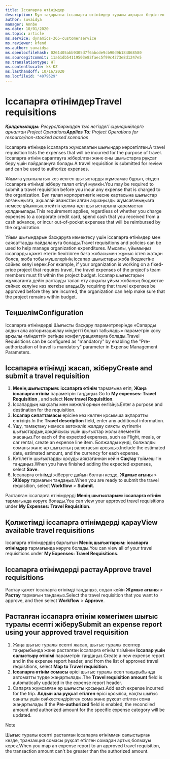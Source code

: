 ```yaml
---
title: Іссапарға өтінімдер
description: Бұл тақырыпта іссапарға өтінімдер туралы ақпарат берілген.
author: suvaidya
manager: Annbe
ms.date: 10/01/2020
ms.topic: article
ms.service: dynamics-365-customerservice
ms.reviewer: kfend
ms.author: suvaidya
ms.openlocfilehash: 0261405abb9305d7f6abcde9cb90d9b184868580
ms.sourcegitcommit: 11a61db54119503e82faec5f99c4273e8d1247e5
ms.translationtype: HT
ms.contentlocale: kk-KZ
ms.lasthandoff: 10/16/2020
ms.locfileid: "4079529"
---
```

# <a name="travel-requisitions"></a><span data-ttu-id="4d729-103">Іссапарға өтінімдер</span><span class="sxs-lookup"><span data-stu-id="4d729-103">Travel requisitions</span></span>

<span data-ttu-id="4d729-104">_**Қолданылады:** Ресурс/биржадан тыс негіздегі сценарийлерге арналған Project Operations_</span><span class="sxs-lookup"><span data-stu-id="4d729-104">_**Applies To:** Project Operations for resource/non-stocked based scenarios_</span></span>

<span data-ttu-id="4d729-105">Іссапарға өтінімде іссапарға жұмсалатын шығындар көрсетілген.</span><span class="sxs-lookup"><span data-stu-id="4d729-105">A travel requisition lists the expenses that will be incurred for the purpose of travel.</span></span> <span data-ttu-id="4d729-106">Іссапарға өтінім сараптауға жіберілген және оны шығыстарға рұқсат беру үшін пайдалануға болады.</span><span class="sxs-lookup"><span data-stu-id="4d729-106">A travel requisition is submitted for review and can be used to authorize expenses.</span></span>

<span data-ttu-id="4d729-107">Ұйымға ұсынылатын кез келген шығыстарды жұмсамас бұрын, сізден іссапарға өтінімді жіберу талап етілуі мүмкін.</span><span class="sxs-lookup"><span data-stu-id="4d729-107">You may be required to submit a travel requisition before you incur any expense that is charged to the organization.</span></span> <span data-ttu-id="4d729-108">Бұл талап корпоративтік несие картасына шығыстар алғаныңызға, ақшалай аванстан алған ақшаңызды жұмсағаныңызға немесе ұйымның өтейтін қолма-қол шығыстарына қарамастан қолданылады.</span><span class="sxs-lookup"><span data-stu-id="4d729-108">This requirement applies, regardless of whether you charge expenses to a corporate credit card, spend cash that you received from a cash advance, or incur out-of-pocket expenses that will be reimbursed by the organization.</span></span>

<span data-ttu-id="4d729-109">Ұйым шығындарын басқаруға көмектесу үшін іссапарға өтінімдер мен саясаттарды пайдалануға болады.</span><span class="sxs-lookup"><span data-stu-id="4d729-109">Travel requisitions and policies can be used to help manage organization expenditures.</span></span> <span data-ttu-id="4d729-110">Мысалы, ұйымыңыз іссапарды қажет ететін бекітілген баға жобасымен жұмыс істеп жатқан болса, жоба тобы мүшелерінің іссапар шығыстары жоба бюджетіне сәйкес келуі керек.</span><span class="sxs-lookup"><span data-stu-id="4d729-110">For example, if your organization is working on a fixed-price project that requires travel, the travel expenses of the project's team members must fit within the project budget.</span></span> <span data-ttu-id="4d729-111">Іссапар шығыстарын жұмсағанға дейін растауды талап ету арқылы ұйым жобаның бюджетке сәйкес келуіне көз жеткізе алады.</span><span class="sxs-lookup"><span data-stu-id="4d729-111">By requiring that travel expenses be approved before they are incurred, the organization can help make sure that the project remains within budget.</span></span>

## <a name="configuration"></a><span data-ttu-id="4d729-112">Теңшелім</span><span class="sxs-lookup"><span data-stu-id="4d729-112">Configuration</span></span> 

<span data-ttu-id="4d729-113">Іссапарға өтінімдерді Шығысты басқару параметрлерінде «Сапарды алдын ала авторизациялау міндетті болып табылады» параметрін қосу арқылы «міндетті» ретінде конфигурациялауға болады.</span><span class="sxs-lookup"><span data-stu-id="4d729-113">Travel Requisitions can be configured as "mandatory" by enabling the "Pre-authorization of travel is mandatory" parameter in Expense Management Parameters.</span></span> 

## <a name="create-and-submit-a-travel-requisition"></a><span data-ttu-id="4d729-114">Іссапарға өтінімді жасап, жіберу</span><span class="sxs-lookup"><span data-stu-id="4d729-114">Create and submit a travel requisition</span></span>

1. <span data-ttu-id="4d729-115">**Менің шығыстарым: іссапарға өтінім** тармағына өтіп, **Жаңа іссапарға өтінім** параметрін таңдаңыз.</span><span class="sxs-lookup"><span data-stu-id="4d729-115">Go to **My expenses: Travel Requisition** , and select **New travel Requisition**.</span></span>
2. <span data-ttu-id="4d729-116">Іссапардың мақсаты мен межелі орнын енгізіңіз.</span><span class="sxs-lookup"><span data-stu-id="4d729-116">Enter a purpose and destination for the requisition.</span></span>
3. <span data-ttu-id="4d729-117">**Іссапар сипаттамасы** өрісіне кез келген қосымша ақпаратты енгізіңіз.</span><span class="sxs-lookup"><span data-stu-id="4d729-117">In the  **Travel description** field, enter any additional information.</span></span> 
4. <span data-ttu-id="4d729-118">Ұшу, тамақтану немесе автокөлік жалдау сияқты күтілетін шығыстардың әрқайсысы үшін шығыстар жолы элементін жасаңыз.</span><span class="sxs-lookup"><span data-stu-id="4d729-118">For each of the expected expenses, such as Flight, meals, or car rental, create an expense line item.</span></span> <span data-ttu-id="4d729-119">Болжалды күнді, болжалды соманы және әр шығыстың валютасын қосыңыз.</span><span class="sxs-lookup"><span data-stu-id="4d729-119">Include the estimated date, estimated amount, and the currency for each expense.</span></span> 
5. <span data-ttu-id="4d729-120">Күтілетін шығыстарды қосуды аяқтағаннан кейін **Сақтау** түймешігін таңдаңыз.</span><span class="sxs-lookup"><span data-stu-id="4d729-120">When you have finished adding the expected expenses, select **Save**.</span></span>
6. <span data-ttu-id="4d729-121">Іссапарға өтінімді жіберуге дайын болған кезде, **Жұмыс ағыны** > **Жіберу** тармағын таңдаңыз.</span><span class="sxs-lookup"><span data-stu-id="4d729-121">When you are ready to submit the travel requisition, select **Workflow** > **Submit**.</span></span>

<span data-ttu-id="4d729-122">Расталған іссапарға өтінімдерді **Менің шығыстарым: іссапарға өтінім** тармағында көруге болады.</span><span class="sxs-lookup"><span data-stu-id="4d729-122">You can view your approved travel requisitions under **My Expenses: Travel Requisition**.</span></span> 

## <a name="view-available-travel-requisitions"></a><span data-ttu-id="4d729-123">Қолжетімді іссапарға өтінімдерді қарау</span><span class="sxs-lookup"><span data-stu-id="4d729-123">View available travel requisitions</span></span>

<span data-ttu-id="4d729-124">Іссапарға өтінімдердің барлығын **Менің шығыстарым: іссапарға өтінімдер** тармағында көруге болады.</span><span class="sxs-lookup"><span data-stu-id="4d729-124">You can view all of your travel requisitions under **My Expenses: Travel Requisitions**.</span></span>

## <a name="approve-travel-requisitions"></a><span data-ttu-id="4d729-125">Іссапарға өтінімдерді растау</span><span class="sxs-lookup"><span data-stu-id="4d729-125">Approve travel requisitions</span></span>

<span data-ttu-id="4d729-126">Растау қажет іссапарға өтінімді таңдаңыз, содан кейін **Жұмыс ағыны** > **Растау** тармағын таңдаңыз.</span><span class="sxs-lookup"><span data-stu-id="4d729-126">Select the travel requisition that you want to approve, and then select **Workflow** > **Approve**.</span></span>  

## <a name="submit-an-expense-report-using-your-approved-travel-requisition"></a><span data-ttu-id="4d729-127">Расталған іссапарға өтінім көмегімен шығыс туралы есепті жіберу</span><span class="sxs-lookup"><span data-stu-id="4d729-127">Submit an expense report using your approved travel requisition</span></span>

1. <span data-ttu-id="4d729-128">Жаңа шығыс туралы есепті жасап, шығыс туралы есептер тақырыбында және расталған іссапарға өтінім тізімінен **Іссапар үшін салыстыру өтінімі** параметрін таңдаңыз.</span><span class="sxs-lookup"><span data-stu-id="4d729-128">Create a new expense report and in the expense report header, and from the list of approved travel requisitions, select **Map to Travel requisition**.</span></span>
2. <span data-ttu-id="4d729-129">**Іссапарға өтінім сомасы** өрісі шығыс туралы есеп тақырыбында автоматты түрде жаңартылады.</span><span class="sxs-lookup"><span data-stu-id="4d729-129">The **Travel requisition amount** field is automatically updated in the expense report header.</span></span>
3. <span data-ttu-id="4d729-130">Сапарға жұмсалған әр шығысты қосыңыз.</span><span class="sxs-lookup"><span data-stu-id="4d729-130">Add each expense incurred for the trip.</span></span> <span data-ttu-id="4d729-131">**Алдын ала рұқсат етілген** өрісі қосылса, нақты шығыс санаты үшін сәйкестендірілген сома және рұқсат етілген сома жаңартылады.</span><span class="sxs-lookup"><span data-stu-id="4d729-131">If the **Pre-authorized** field is enabled, the reconciled amount and authorized amount for the specific expense category will be updated.</span></span>

> [!NOTE]
> <span data-ttu-id="4d729-132">Шығыс туралы есепті расталған іссапарға өтініммен салыстырған кезде, транзакция сомасы рұқсат етілген сомадан артық болмауы керек.</span><span class="sxs-lookup"><span data-stu-id="4d729-132">When you map an expense report to an approved travel requisition, the transaction amount can't be greater than the authorized amount.</span></span> 
